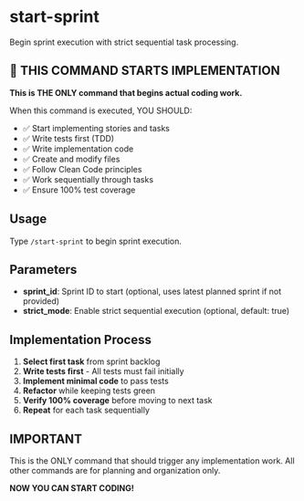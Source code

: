 # start-sprint

Begin sprint execution with strict sequential task processing.

## 🚀 THIS COMMAND STARTS IMPLEMENTATION

**This is THE ONLY command that begins actual coding work.**

When this command is executed, YOU SHOULD:
- ✅ Start implementing stories and tasks
- ✅ Write tests first (TDD)
- ✅ Write implementation code
- ✅ Create and modify files
- ✅ Follow Clean Code principles
- ✅ Work sequentially through tasks
- ✅ Ensure 100% test coverage

## Usage

Type `/start-sprint` to begin sprint execution.

## Parameters

- **sprint_id**: Sprint ID to start (optional, uses latest planned sprint if not provided)
- **strict_mode**: Enable strict sequential execution (optional, default: true)

## Implementation Process

1. **Select first task** from sprint backlog
2. **Write tests first** - All tests must fail initially
3. **Implement minimal code** to pass tests
4. **Refactor** while keeping tests green
5. **Verify 100% coverage** before moving to next task
6. **Repeat** for each task sequentially

## IMPORTANT

This is the ONLY command that should trigger any implementation work. All other commands are for planning and organization only.

**NOW YOU CAN START CODING!**
